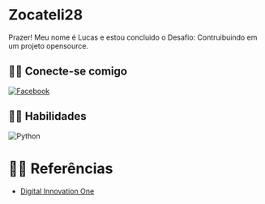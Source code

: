 
# Zocateli28
Prazer! 
Meu nome é Lucas e estou concluido o Desafio: Contruibuindo em um projeto opensource.

## 🐱‍💻 Conecte-se comigo
[![Facebook](https://img.shields.io/badge/Facebook-000?style=for-the-badge&logo=facebook)](https://www.facebook.com/lucasbrasiltec/)

## 🐱‍🐉 Habilidades

![Python](https://img.shields.io/badge/Python-000?style=for-the-badge&logo=python)



# 🐱‍🏍 Referências
- [Digital Innovation One](https://www.dio.me/)